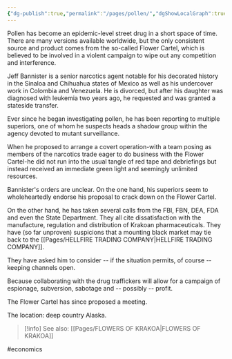 ```yaml
---
{"dg-publish":true,"permalink":"/pages/pollen/","dgShowLocalGraph":true}
---
```



Pollen has become an epidemic-level street drug in a short space of time. There are many versions available worldwide, but the only consistent source and product comes from the so-called Flower Cartel, which is believed to be involved in a violent campaign to wipe out any competition and interference. 

Jeff Bannister is a senior narcotics agent notable for his decorated history in the Sinaloa and Chihuahua states of Mexico as well as his undercover work in Colombia and Venezuela. He is divorced, but after his daughter was diagnosed with leukemia two years ago, he requested and was granted a stateside transfer. 

Ever since he began investigating pollen, he has been reporting to multiple superiors, one of whom he suspects heads a shadow group 
within the agency devoted to mutant surveillance.

When he proposed to arrange a covert operation-with a team posing as members of the narcotics trade eager to do business with the Flower Cartel-he did not run into the usual tangle of red tape and debriefings but instead received an immediate green light and seemingly unlimited resources. 

Bannister's orders are unclear. On the one hand, his superiors seem to wholeheartedly endorse his proposal to crack down on the Flower Cartel. 

On the other hand, he has taken several calls from the FBI, FBN, DEA, FDA and even the State Department. They all cite dissatisfaction with the manufacture, regulation and distribution of Krakoan pharmaceuticals. They have (so far unproven) suspicions that a mounting black market may tie back to the [[Pages/HELLFIRE TRADING COMPANY\|HELLFIRE TRADING COMPANY]].

They have asked him to consider -- if the situation permits, of course -­keeping channels open. 

Because collaborating with the drug traffickers will allow for a campaign of espionage, subversion, sabotage and -- possibly -- profit. 

The Flower Cartel has since proposed a meeting. 

The location: deep country Alaska. 

>[!info] See also:
>[[Pages/FLOWERS OF KRAKOA\|FLOWERS OF KRAKOA]]

#economics 
